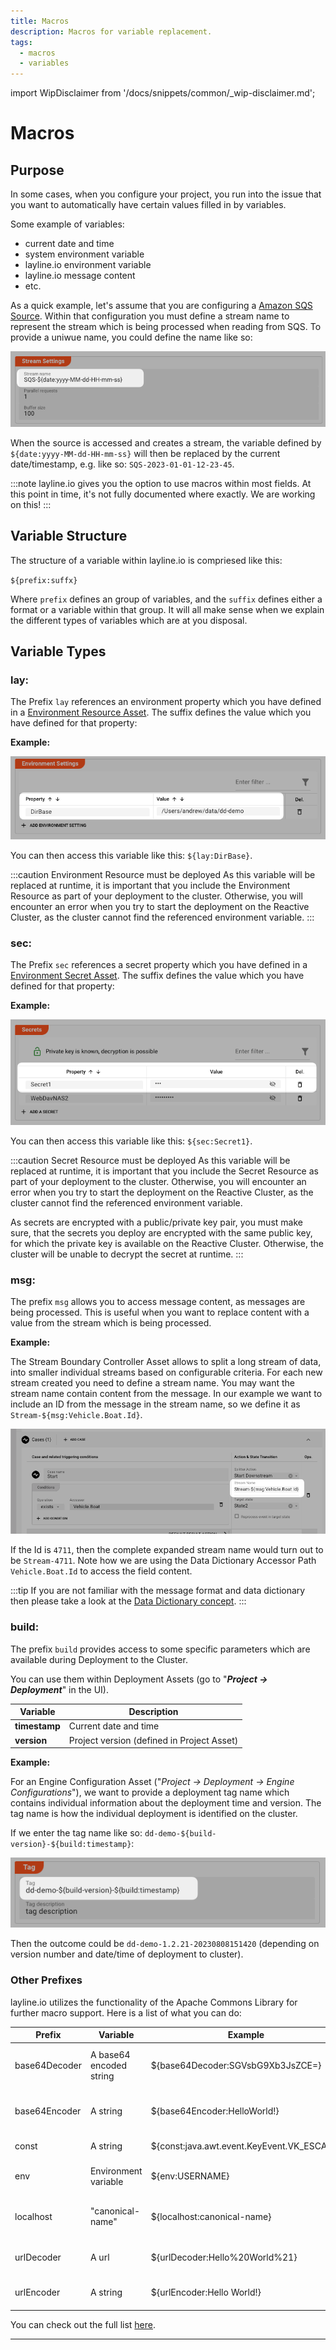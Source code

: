 ```yaml
---
title: Macros
description: Macros for variable replacement.
tags:
  - macros
  - variables
---
```


import WipDisclaimer from '/docs/snippets/common/_wip-disclaimer.md';

# Macros

## Purpose

In some cases, when you configure your project, you run into the issue that you want to automatically have certain values filled in by variables.

Some example of variables:

- current date and time
- system environment variable
- layline.io environment variable
- layline.io message content
- etc.

As a quick example, let's assume that you are configuring a [Amazon SQS Source](/docs/assets/sources/asset-source-sqs).
Within that configuration you must define a stream name to represent the stream which is being processed when reading from SQS.
To provide a uniwue name, you could define the name like so:

![SQS Source Asset Stream Name Configuration (Macros)](.macros_images/2c96cb51.png)

When the source is accessed and creates a stream, the variable defined by `${date:yyyy-MM-dd-HH-mm-ss}` will then be replaced by the current date/timestamp, e.g. like so: `SQS-2023-01-01-12-23-45`.

:::note
layline.io gives you the option to use macros within most fields. At this point in time, it's not fully documented where exactly.
We are working on this!
:::

## Variable Structure

The structure of a variable within layline.io is compriesed like this:

`${prefix:suffx}`

Where `prefix` defines an group of variables, and the `suffix` defines either a format or a variable within that group.
It will all make sense when we explain the different types of variables which are at you disposal.

## Variable Types

### lay:

The Prefix `lay` references an environment property which you have defined in a [Environment Resource Asset](/docs/assets/resources/asset-resource-environment).
The suffix defines the value which you have defined for that property:

**Example:**

![Environment Resource Asset (Macros)](.macros_images/7c1ef951.png)

You can then access this variable like this: `${lay:DirBase}`.

:::caution Environment Resource must be deployed
As this variable will be replaced at runtime, it is important that you include the Environment Resource as part of your deployment to the cluster.
Otherwise, you will encounter an error when you try to start the deployment on the Reactive Cluster, as the cluster cannot find the referenced environment variable.
:::

### sec:

The Prefix `sec` references a secret property which you have defined in a [Environment Secret Asset](/docs/assets/resources/asset-resource-secret).
The suffix defines the value which you have defined for that property:

**Example:**

![Secret Resource Asset (Macros)](.macros_images/c7f98054.png)

You can then access this variable like this: `${sec:Secret1}`.

:::caution Secret Resource must be deployed
As this variable will be replaced at runtime, it is important that you include the Secret Resource as part of your deployment to the cluster.
Otherwise, you will encounter an error when you try to start the deployment on the Reactive Cluster, as the cluster cannot find the referenced environment variable.

As secrets are encrypted with a public/private key pair, you must make sure, that the secrets you deploy are encrypted with the same public key, for which the private key is available on the Reactive
Cluster.
Otherwise, the cluster will be unable to decrypt the secret at runtime.
:::

### msg:

The prefix `msg` allows you to access message content, as messages are being processed.
This is useful when you want to replace content with a value from the stream which is being processed.

**Example:**

The Stream Boundary Controller Asset allows to split a long stream of data, into smaller individual streams based on configurable criteria.
For each new stream created you need to define a stream name.
You may want the stream name contain content from the message.
In our example we want to include an ID from the message in the stream name, so we define it as `Stream-${msg:Vehicle.Boat.Id}`.

![](.macros_images/0a812f45.png)

If the Id is `4711`, then the complete expanded stream name would turn out to be `Stream-4711`.
Note how we are using the Data Dictionary Accessor Path `Vehicle.Boat.Id` to access the field content.

:::tip
If you are not familiar with the message format and data dictionary then please take a look at the [Data Dictionary concept](/docs/concept/data-dictionary).
:::

### build:

The prefix `build` provides access to some specific parameters which are available during Deployment to the Cluster.

You can use them within Deployment Assets (go to "_**Project -> Deployment**_" in the UI).

| Variable      | Description                                |
|---------------|--------------------------------------------|
| **timestamp** | Current date and time                      |
| **version**   | Project version (defined in Project Asset) |

**Example:**

For an Engine Configuration Asset ("_Project -> Deployment -> Engine Configurations_"), we want to provide a deployment tag name which contains individual information about the deployment time and
version.
The tag name is how the individual deployment is identified on the cluster.

If we enter the tag name like so: `dd-demo-${build-version}-${build:timestamp}`:

![Engine Configuration Asset (Macro)](.macros_images/7d8e7ad4.png)

Then the outcome could be `dd-demo-1.2.21-20230808151420` (depending on version number and date/time of deployment to cluster).

### Other Prefixes

layline.io utilizes the functionality of the Apache Commons Library for further macro support.
Here is a list of what you can do:

| Prefix        | Variable                | Example                                    | Description                      |
|---------------|-------------------------|--------------------------------------------|----------------------------------|
| base64Decoder | A base64 encoded string | ${base64Decoder:SGVsbG9Xb3JsZCE=}          | Decode a base64 encoded string   |
| base64Encoder | A string                | ${base64Encoder:HelloWorld!}               | Encode a string in base64 format |
| const         | A string                | ${const:java.awt.event.KeyEvent.VK_ESCAPE} | Java constant                    |
| env           | Environment variable    | ${env:USERNAME}                            | A system environment variable    |
| localhost     | "canonical-name"        | ${localhost:canonical-name}                | The canonical name of the host   |
| urlDecoder    | A url                   | ${urlDecoder:Hello%20World%21}             | Decoding a url to a string       |
| urlEncoder    | A string                | ${urlEncoder:Hello World!}                 | Encoding a string to a url       |

You can check out the full list [here](https://commons.apache.org/proper/commons-text/apidocs/org/apache/commons/text/StringSubstitutor.html).

---

<WipDisclaimer></WipDisclaimer>
